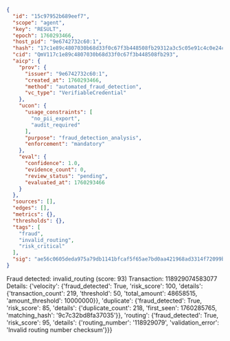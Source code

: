 ```json
{
  "id": "15c97952b689eef7",
  "scope": "agent",
  "key": "RESULT",
  "epoch": 1760293466,
  "host_pid": "9e6742732c60:1",
  "hash": "17c1e89c4807030b68d33f0c67f3b448508fb29312a3c5c05e91c4c0e24cb361",
  "cid": "QmV117c1e89c4807030b68d33f0c67f3b448508fb293",
  "aicp": {
    "prov": {
      "issuer": "9e6742732c60:1",
      "created_at": 1760293466,
      "method": "automated_fraud_detection",
      "vc_type": "VerifiableCredential"
    },
    "ucon": {
      "usage_constraints": [
        "no_pii_export",
        "audit_required"
      ],
      "purpose": "fraud_detection_analysis",
      "enforcement": "mandatory"
    },
    "eval": {
      "confidence": 1.0,
      "evidence_count": 0,
      "review_status": "pending",
      "evaluated_at": 1760293466
    }
  },
  "sources": [],
  "edges": [],
  "metrics": {},
  "thresholds": {},
  "tags": [
    "fraud",
    "invalid_routing",
    "risk_critical"
  ],
  "sig": "ae56c0605deda975a79db1141bfcaf5f65ae7bd0aa421968ad3314f72099b065"
}
```

Fraud detected: invalid_routing (score: 93)
Transaction: 118929074583077
Details: {'velocity': {'fraud_detected': True, 'risk_score': 100, 'details': {'transaction_count': 219, 'threshold': 50, 'total_amount': 48658515, 'amount_threshold': 10000000}}, 'duplicate': {'fraud_detected': True, 'risk_score': 85, 'details': {'duplicate_count': 218, 'first_seen': 1760285765, 'matching_hash': '9c7c32bd8fa37035'}}, 'routing': {'fraud_detected': True, 'risk_score': 95, 'details': {'routing_number': '118929079', 'validation_error': 'Invalid routing number checksum'}}}